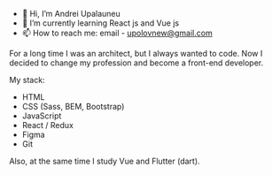 - 👋 Hi, I’m Andrei Upalauneu
- 🌱 I’m currently learning React js and Vue js
- 📫 How to reach me: email - upolovnew@gmail.com

For a long time I was an architect, but I always wanted to code.
Now I decided to change my profession and become a front-end developer.

My stack:
- HTML
- CSS (Sass, BEM, Bootstrap)
- JavaScript
- React / Redux
- Figma
- Git

Also, at the same time I study Vue and Flutter (dart).

<!---
Anderboi/Anderboi is a ✨ special ✨ repository because its `README.md` (this file) appears on your GitHub profile.
You can click the Preview link to take a look at your changes.
--->
